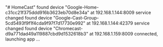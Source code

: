 "# HomeCast" 
found device "Google-Home-c31cc21f375ddd916b3623eb70d8e34a" at 192.168.1.144:8009
service changed
found device "Google-Cast-Group-5cd5493f9f1f4cda9f97f7d17730e992" at 192.168.1.144:42379
service changed
found device "Chromecast-d9a771dad49a119887cbd9d1532618b3" at 192.168.1.159:8009
connected, launching app ...